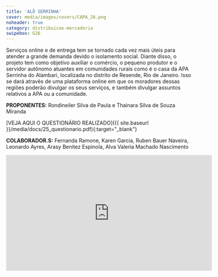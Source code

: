 ```yaml
---
title: 'ALÔ SERRINHA'
cover: media/images/covers/CAPA_26.png
noheader: true
category: distribuicao-mercadoria
swipebox: G26
---
```


Serviços online e de entrega tem se tornado cada vez mais úteis para atender a grande demanda devido o isolamento social. Diante disso, o projeto tem como objetivo auxiliar o comércio, o pequeno produtor e o servidor autônomo atuantes em comunidades rurais como é o casa da APA Serrinha do Alambari, localizada no distrito de Resende, Rio de Janeiro. Isso se dará através de uma plataforma online em que os moradores dessas regiões poderão divulgar os seus serviços, e também divulgar assuntos relativos a APA ou a comunidade.

**PROPONENTES:**
Rondineiler Silva de Paula e Thainara Silva de Souza Miranda

[VEJA AQUI O QUESTIONÁRIO REALIZADO]({{ site.baseurl }}/media/docs/25_questionario.pdf){:target="_blank"}
  
  
**COLABORADOR.S:** Fernanda Ramone, Karen Garcia, Ruben Bauer Naveira, Leonardo Ayres, Arasy Benitez Espinola, Alva Valeria Machado Nascimento

<div class="video-wrapper video-wrapper-16x9">
<iframe width="560" height="315" src="https://www.youtube.com/embed/BrEMtTKa--M" frameborder="0" allow="accelerometer; autoplay; encrypted-media; gyroscope; picture-in-picture" allowfullscreen></iframe>
</div>

